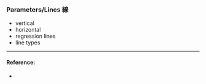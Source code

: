 ### Parameters/Lines 線
- vertical
- horizontal 
- regression lines
- line types



----

#### Reference: 
- []()
